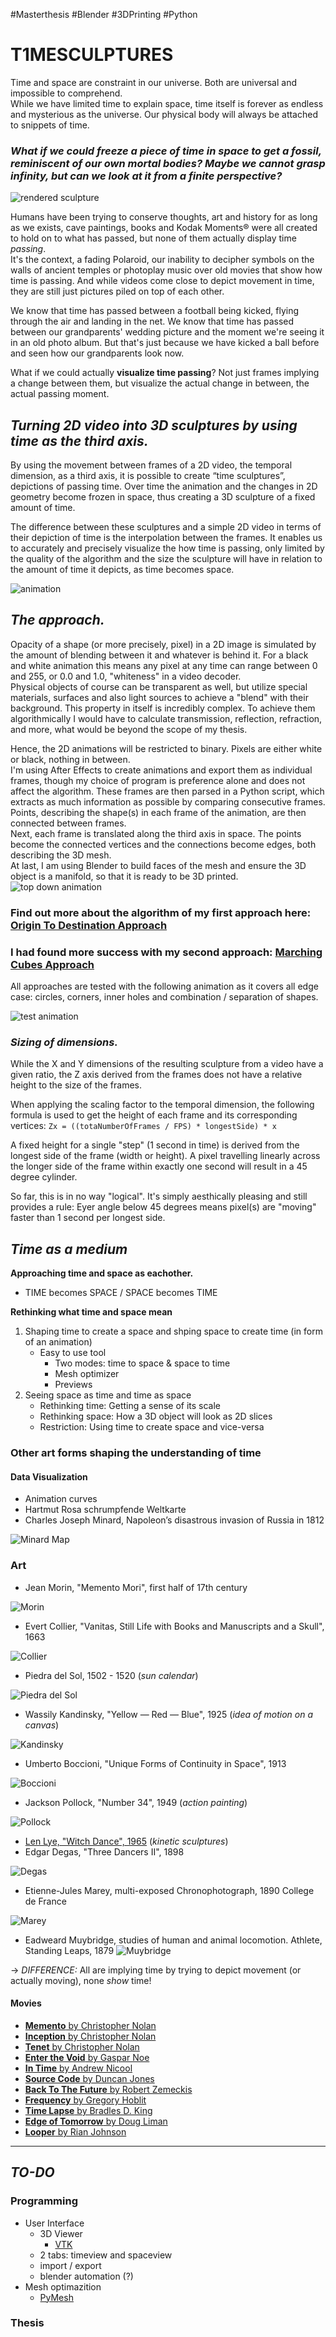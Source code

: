 #Masterthesis #Blender #3DPrinting #Python

# T1MESCULPTURES

Time and space are constraint in our universe. Both are universal and impossible to comprehend.  
While we have limited time to explain space, time itself is forever as endless and mysterious as the universe. Our physical body will always be attached to snippets of time.
### _What if we could freeze a piece of time in space to get a fossil, reminiscent of our own mortal bodies? Maybe we cannot grasp infinity, but can we look at it from a finite perspective?_

![rendered sculpture](./img/funrender.png)

Humans have been trying to conserve thoughts, art and history for as long as we exists, cave paintings, books and Kodak Moments® were all created to hold on to what has passed, but none of them actually display time _passing_.  
It's the context, a fading Polaroid, our inability to decipher symbols on the walls of ancient temples or photoplay music over old movies that show how time is passing. And while videos come close to depict movement in time, they are still just pictures piled on top of each other.

We know that time has passed between a football being kicked, flying through the air and landing in the net. We know that time has passed between our grandparents' wedding picture and the moment we're seeing it in an old photo album. But that's just because we have kicked a ball before and seen how our grandparents look now.

What if we could actually **visualize time passing**? Not just frames implying a change between them, but visualize the actual change in between, the actual passing moment.
## _Turning 2D video into 3D sculptures by using time as the third axis._

By using the movement between frames of a 2D video, the temporal dimension, as a third axis, it is possible to create “time sculptures”, depictions of passing time. Over time the animation and the changes in 2D geometry become frozen in space, thus creating a 3D sculpture of a fixed amount of time.

The difference between these sculptures and a simple 2D video in terms of their depiction of time is the interpolation between the frames. It enables us to accurately and precisely visualize the how time is passing, only limited by the quality of the algorithm and the size the sculpture will have in relation to the amount of time it depicts, as time becomes space.

![animation](./img/ezgif-4-23505d7eae.gif)

## _The approach._

Opacity of a shape (or more precisely, pixel) in a 2D image is simulated by the amount of blending between it and whatever is behind it. For a black and white animation this means any pixel at any time can range between 0 and 255, or 0.0 and 1.0, "whiteness" in a video decoder.  
Physical objects of course can be transparent as well, but utilize special materials, surfaces and also light sources to achieve a "blend" with their background. This property in itself is incredibly complex. To achieve them algorithmically I would have to calculate transmission, reflection, refraction, and more, what would be beyond the scope of my thesis.

Hence, the 2D animations will be restricted to binary. Pixels are either white or black, nothing in between.  
I'm using After Effects to create animations and export them as individual frames, though my choice of program is preference alone and does not affect the algorithm. These frames are then parsed in a Python script, which extracts as much information as possible by comparing consecutive frames.  
Points, describing the shape(s) in each frame of the animation, are then connected between frames.  
Next, each frame is translated along the third axis in space. The points become the connected vertices and the connections become edges, both describing the 3D mesh.  
At last, I am using Blender to build faces of the mesh and ensure the 3D object is a manifold, so that it is ready to be 3D printed.
![top down animation](./img/ezgif-4-820052d9f6.gif)

### Find out more about the algorithm of my first approach here: [Origin To Destination Approach](./algorithm/Origin%20To%20Destination%20Approach.md)

### I had found more success with my second approach: [Marching Cubes Approach](./algorithm/Marching%20Cubes%20Approach.md)

All approaches are tested with the following animation as it covers all edge case: circles, corners, inner holes and combination / separation of shapes.

![test animation](./img/testanimation_01.gif)

### _Sizing of dimensions._

While the X and Y dimensions of the resulting sculpture from a video have a given ratio, the Z axis derived from the frames does not have a relative height to the size of the frames.

When applying the scaling factor to the temporal dimension, the following formula is used to get the height of each frame and its corresponding vertices:
`Zx = ((totaNumberOfFrames / FPS) * longestSide) * x`

A fixed height for a single "step" (1 second in time) is derived from the longest side of the frame (width or height). A pixel travelling linearly across the longer side of the frame within exactly one second will result in a 45 degree cylinder.

So far, this is in no way "logical". It's simply aesthically pleasing and still provides a rule: Eyer angle below 45 degrees means pixel(s) are "moving" faster than 1 second per longest side.

## _Time as a medium_

**Approaching time and space as eachother.**

- TIME becomes SPACE / SPACE becomes TIME

**Rethinking what time and space mean**

1. Shaping time to create a space and shping space to create time (in form of an animation)
   - Easy to use tool
     - Two modes: time to space & space to time
     - Mesh optimizer
     - Previews
2. Seeing space as time and time as space
   - Rethinking time: Getting a sense of its scale
   - Rethinking space: How a 3D object will look as 2D slices
   - Restriction: Using time to create space and vice-versa


### Other art forms shaping the understanding of time

#### Data Visualization

- Animation curves
- Hartmut Rosa schrumpfende Weltkarte
- Charles Joseph Minard,  Napoleon’s disastrous invasion of Russia in 1812

![Minard Map](img/Minard.jpg)

### Art

- Jean Morin, "Memento Mori", first half of 17th century

![Morin](img/morin.jpg)

- Evert Collier, "Vanitas, Still Life with Books and Manuscripts and a Skull", 1663

![Collier](img/collier.jpg)

- Piedra del Sol, 1502 - 1520 (_sun calendar_)

![Piedra del Sol](img/piedradelsol.JPG)

- Wassily Kandinsky, "Yellow — Red — Blue", 1925 (_idea of motion on a canvas_)

![Kandinsky](img/kandinsky.webp)

- Umberto Boccioni, "Unique Forms of Continuity in Space", 1913 

![Boccioni](img/boccioni.webp)

- Jackson Pollock, "Number 34", 1949 (_action painting_)

![Pollock](img/pollock.jpeg)

- [Len Lye, "Witch Dance", 1965](https://www.youtube.com/watch?v=QBICitKpYNQ) (_kinetic sculptures_)
- Edgar Degas, "Three Dancers II", 1898

![Degas](img/degas.jpg)

- Etienne-Jules Marey, multi-exposed Chronophotograph, 1890 College de France

![Marey](img/marey.jpg)

- Eadweard Muybridge, studies of human and animal locomotion. Athlete, Standing Leaps, 1879
![Muybridge](img/mybridge.png)

-> _DIFFERENCE:_ All are implying time by trying to depict movement (or actually moving), none _show_ time!

#### Movies

- [**Memento** by Christopher Nolan](https://en.wikipedia.org/wiki/Memento_(film))
- [**Inception** by Christopher Nolan](https://en.wikipedia.org/wiki/Inception)
- [**Tenet** by Christopher Nolan](https://en.wikipedia.org/wiki/Tenet_(film))
- [**Enter the Void** by Gaspar Noe](https://en.wikipedia.org/wiki/Enter_the_Void)
- [**In Time** by Andrew Nicool](https://en.wikipedia.org/wiki/In_Time)
- [**Source Code** by Duncan Jones](https://en.wikipedia.org/wiki/Source_Code)
- [**Back To The Future** by Robert Zemeckis](https://en.wikipedia.org/wiki/Back_to_the_Future)
- [**Frequency** by Gregory Hoblit](https://en.wikipedia.org/wiki/Frequency_(2000_film))
- [**Time Lapse** by Bradles D. King](https://en.wikipedia.org/wiki/Time_Lapse_(film))
- [**Edge of Tomorrow** by Doug Liman](https://en.wikipedia.org/wiki/Edge_of_Tomorrow)
- [**Looper** by Rian Johnson](https://en.wikipedia.org/wiki/Looper_(film))

---
## _*TO-DO*_

### Programming

- User Interface
  - 3D Viewer
    - [VTK](https://pypi.org/project/vtk/)
  - 2 tabs: timeview and spaceview
  - import / export
  - blender automation (?)
- Mesh optimazition
  - [PyMesh](https://pymesh.readthedocs.io/en/latest/)

### Thesis

